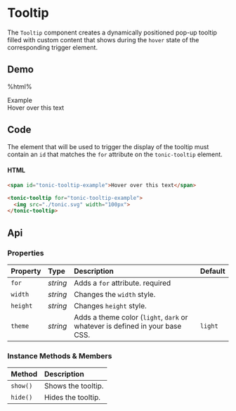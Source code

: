 # Tooltip

The `Tooltip` component creates a dynamically positioned pop-up tooltip filled with custom content that shows during the `hover` state of the corresponding trigger element.

## Demo

%html%

<style nonce="%nonce%">
  #tonic-tooltip-example-1 {
    cursor: default;
  }
</style>

<div class="example">
  <div class="header">Example</div>
  <div class="content">
    <span id="tonic-tooltip-example">
      Hover over this text
    </span>
  </div>
</div>

## Code

The element that will be used to trigger the display of the tooltip must contain an `id` that matches the `for` attribute on the `tonic-tooltip` element.

#### HTML
```html
<span id="tonic-tooltip-example">Hover over this text</span>

<tonic-tooltip for="tonic-tooltip-example">
  <img src="./tonic.svg" width="100px">
</tonic-tooltip>
```

## Api

### Properties

| Property | Type | Description | Default |
| :--- | :--- | :--- | :--- |
| `for` | *string* | Adds a `for` attribute. <span class="req">required</span> |  |
| `width` | *string* | Changes the `width` style. |  |
| `height` | *string* | Changes `height` style. |  |
| `theme` | *string* | Adds a theme color (`light`, `dark` or whatever is defined in your base CSS. | `light` |

### Instance Methods & Members

| Method | Description |
| :--- | :--- |
| `show()` | Shows the tooltip. |
| `hide()` | Hides the tooltip. |
